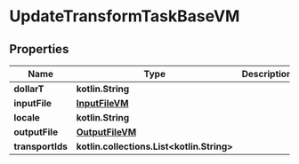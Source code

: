 
# UpdateTransformTaskBaseVM

## Properties
Name | Type | Description | Notes
------------ | ------------- | ------------- | -------------
**dollarT** | **kotlin.String** |  | 
**inputFile** | [**InputFileVM**](InputFileVM.md) |  |  [optional]
**locale** | **kotlin.String** |  |  [optional]
**outputFile** | [**OutputFileVM**](OutputFileVM.md) |  |  [optional]
**transportIds** | **kotlin.collections.List&lt;kotlin.String&gt;** |  |  [optional]



